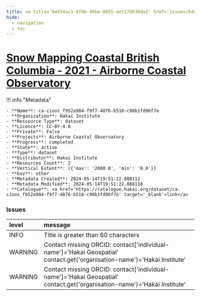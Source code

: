```yaml
---
title: <a title='64d14ac3-6f6b-49be-8655-ee517d036da2' href='issues/64d14ac3-6f6b-49be-8655-ee517d036da2/' target='_blank'>Snow Mapping Coastal British Columbia - 2021 - Airborne Coastal Observatory</a>
hide:
  - navigation
  - toc
---
```


# <a title='64d14ac3-6f6b-49be-8655-ee517d036da2' href='issues/64d14ac3-6f6b-49be-8655-ee517d036da2/' target='_blank'>Snow Mapping Coastal British Columbia - 2021 - Airborne Coastal Observatory</a>

<div id='map'></div>

!!! info "Metadata"
    
    - **Name**: ca-cioos_f952a904-f9f7-4876-b518-c98b1fd96f7e 
    - **Organization**: Hakai Institute 
    - **Ressource Type**: dataset 
    - **Licence**: CC-BY-4.0 
    - **Private**: False 
    - **Projects**: Airborne Coastal Observatory 
    - **Progress**: completed 
    - **State**: active 
    - **Type**: dataset 
    - **Distributor**: Hakai Institute 
    - **Resources Count**: 2 
    - **Vertical Extent**: [{'max': '2000.0', 'min': '0.0'}] 
    - **Eov**: other 
    - **Metadata Created**: 2024-05-14T19:51:22.088112 
    - **Metadata Modified**: 2024-05-14T19:51:22.088118 
    - **Catalogue**: <a href='https://catalogue.hakai.org/dataset/ca-cioos_f952a904-f9f7-4876-b518-c98b1fd96f7e' target='_blank'>link</a> 

### Issues

| level   | message                                                                                                                 |
|:--------|:------------------------------------------------------------------------------------------------------------------------|
| INFO    | Title is greater than 60 characters                                                                                     |
| WARNING | Contact missing ORCID: contact['individual-name']='Hakai Geospatial' contact.get('organisation-name')='Hakai Institute' |
| WARNING | Contact missing ORCID: contact['individual-name']='Hakai Geospatial' contact.get('organisation-name')='Hakai Institute' |

<script>
   document.addEventListener("DOMContentLoaded", function() {
    var map = L.map('map').setView([51.505, -125.09], 5);
    L.tileLayer('https://tile.openstreetmap.org/{z}/{x}/{y}.png', {
        maxZoom: 19,
        attribution: '&copy; <a href="http://www.openstreetmap.org/copyright">OpenStreetMap</a>'
    }).addTo(map);
    var geojsonFeature = {
        "type": "Feature",
        "properties": {
            "name" : "<a title='64d14ac3-6f6b-49be-8655-ee517d036da2' href='issues/64d14ac3-6f6b-49be-8655-ee517d036da2/' target='_blank'>Snow Mapping Coastal British Columbia - 2021 - Airborne Coastal Observatory</a>"
        },
        "geometry": {'type': 'Polygon', 'coordinates': [[[-126.6, 49.08], [-122.6, 49.08], [-122.6, 50.6], [-126.6, 50.6], [-126.6, 49.08]]]}
    }
    L.geoJSON(geojsonFeature).addTo(map);
   })
</script>